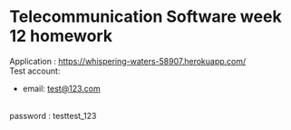# Telecommunication Software week 12 homework

Application : https://whispering-waters-58907.herokuapp.com/
<br />
Test account:
<br />
* email: test@123.com
<br />
password : testtest_123
